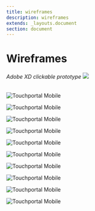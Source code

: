```yaml
---
title: wireframes
description: wireframes
extends: _layouts.document
section: document
---
```

# Wireframes

<h6>Adobe XD clickable prototype <a href="https://xd.adobe.com/view/8c581562-67ee-45ec-6285-246a271a3b92-fa69/" target="_blank" class="read-more"><img src="/assets/img/icons/iconmonstr-download-11.svg" class="pdf-icon"/></a></h6>

![](/assets/img/wireframes/loginpage.png "Touchportal Mobile")

![](/assets/img/wireframes/dashboard.png "Touchportal Mobile")

![](/assets/img/wireframes/games-overview.png "Touchportal Mobile")

![](/assets/img/wireframes/fifa-overview.png "Touchportal Mobile")

![](/assets/img/wireframes/fifa-ad-one-setup.png "Touchportal Mobile")

![](/assets/img/wireframes/profilepage.png "Touchportal Mobile")

![](/assets/img/wireframes/stream-setup.png "Touchportal Mobile")

![](/assets/img/wireframes/obs-setup.png "Touchportal Mobile")

![](/assets/img/wireframes/faq-1.png "Touchportal Mobile")

![](/assets/img/wireframes/faq-2.png "Touchportal Mobile")